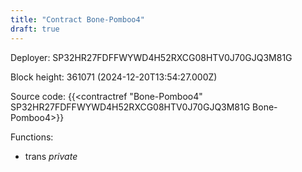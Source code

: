 ```yaml
---
title: "Contract Bone-Pomboo4"
draft: true
---
```

Deployer: SP32HR27FDFFWYWD4H52RXCG08HTV0J70GJQ3M81G


 



Block height: 361071 (2024-12-20T13:54:27.000Z)

Source code: {{<contractref "Bone-Pomboo4" SP32HR27FDFFWYWD4H52RXCG08HTV0J70GJQ3M81G Bone-Pomboo4>}}

Functions:

* trans _private_
